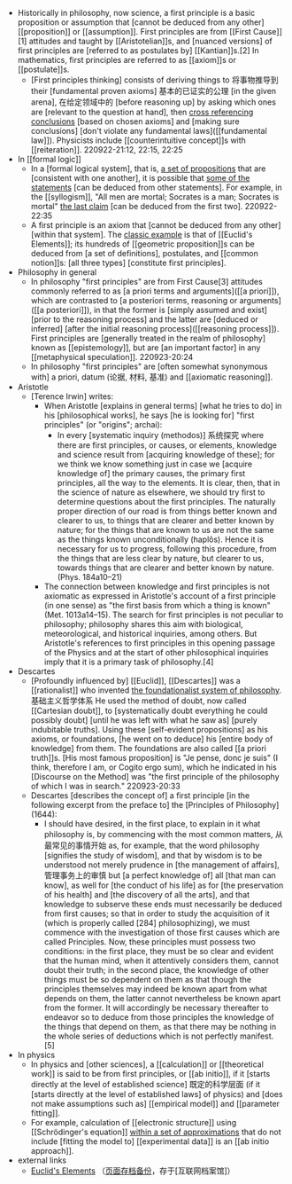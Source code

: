 - Historically in philosophy, now science, a first principle is a basic proposition or assumption that [cannot be deduced from any other] [[proposition]] or [[assumption]]. First principles are from [[First Cause]][1] attitudes and taught by [[Aristotelian]]s, and [nuanced versions] of first principles are [referred to as postulates by] [[Kantian]]s.[2] In mathematics, first principles are referred to as [[axiom]]s or [[postulate]]s. 
    - [First principles thinking] consists of deriving things to 将事物推导到 their [fundamental proven axioms] 基本的已证实的公理 [in the given arena], 在给定领域中的 [before reasoning up] by asking which ones are [relevant to the question at hand], then [cross referencing conclusions](((3DpiuYci8))) [based on chosen axioms] and [making sure conclusions] [don't violate any fundamental laws]([[fundamental law]]). Physicists include [[counterintuitive concept]]s with [[reiteration]].
220922-21:12, 22:15, 22:25
- In [[formal logic]]
    - In a [formal logical system], that is, [a set of propositions]([[proposition]]) that are [consistent with one another], it is possible that [some of the statements]([[statement]]) [can be deduced from other statements]. For example, in the [[syllogism]], "All men are mortal; Socrates is a man; Socrates is mortal" [the last claim]([[claim]]) [can be deduced from the first two].
220922-22:35
    - A first principle is an axiom that [cannot be deduced from any other] [within that system]. The [classic example](((Ppbz-T5pN))) is that of [[Euclid's Elements]]; its hundreds of [[geometric proposition]]s can be deduced from [a set of definitions], postulates, and [[common notion]]s: [all three types] [constitute first principles].
- Philosophy in general
    - In philosophy "first principles" are from First Cause[3] attitudes commonly referred to as [a priori terms and arguments]([[a priori]]), which are contrasted to [a posteriori terms, reasoning or arguments]([[a posteriori]]), in that the former is [simply assumed and exist] [prior to the reasoning process] and the latter are [deduced or inferred] [after the initial reasoning process]([[reasoning process]]). First principles are [generally treated in the realm of philosophy] known as [[epistemology]], but are [an important factor] in any [[metaphysical speculation]].
220923-20:24
    - In philosophy "first principles" are [often somewhat synonymous with] a priori, datum (论据, 材料, 基准) and [[axiomatic reasoning]].
- Aristotle
    - [Terence Irwin] writes:
        - When Aristotle [explains in general terms] [what he tries to do] in his [philosophical works], he says [he is looking for] "first principles" (or "origins"; archai):
            - In every [systematic inquiry (methodos)] 系统探究 where there are first principles, or causes, or elements, knowledge and science result from [acquiring knowledge of these]; for we think we know something just in case we [acquire knowledge of] the primary causes, the primary first principles, all the way to the elements. It is clear, then, that in the science of nature as elsewhere, we should try first to determine questions about the first principles. The naturally proper direction of our road is from things better known and clearer to us, to things that are clearer and better known by nature; for the things that are known to us are not the same as the things known unconditionally (haplôs). Hence it is necessary for us to progress, following this procedure, from the things that are less clear by nature, but clearer to us, towards things that are clearer and better known by nature. (Phys. 184a10–21)
        - The connection between knowledge and first principles is not axiomatic as expressed in Aristotle's account of a first principle (in one sense) as "the first basis from which a thing is known" (Met. 1013a14–15). The search for first principles is not peculiar to philosophy; philosophy shares this aim with biological, meteorological, and historical inquiries, among others. But Aristotle's references to first principles in this opening passage of the Physics and at the start of other philosophical inquiries imply that it is a primary task of philosophy.[4]
- Descartes
    - [Profoundly influenced by] [[Euclid]], [[Descartes]] was a [[rationalist]] who invented [the foundationalist system of philosophy]([[foundationalist]]). 基础主义哲学体系 He used the method of doubt, now called [[Cartesian doubt]], to [systematically doubt everything he could possibly doubt] [until he was left with what he saw as] [purely indubitable truths]. Using these [self-evident propositions] as his axioms, or foundations, [he went on to deduce] his [entire body of knowledge] from them. The foundations are also called [[a priori truth]]s. [His most famous proposition] is "Je pense, donc je suis" (I think, therefore I am, or Cogito ergo sum), which he indicated in his [Discourse on the Method] was "the first principle of the philosophy of which I was in search."
220923-20:33
    - Descartes [describes the concept of] a first principle [in the following excerpt from the preface to] the [Principles of Philosophy] (1644):
        - I should have desired, in the first place, to explain in it what philosophy is, by commencing with the most common matters, 从最常见的事情开始 as, for example, that the word philosophy [signifies the study of wisdom], and that by wisdom is to be understood not merely prudence in [the management of affairs], 管理事务上的审慎 but [a perfect knowledge of] all [that man can know], as well for [the conduct of his life] as for [the preservation of his health] and [the discovery of all the arts], and that knowledge to subserve these ends must necessarily be deduced from first causes; so that in order to study the acquisition of it (which is properly called [284] philosophizing), we must commence with the investigation of those first causes which are called Principles. Now, these principles must possess two conditions: in the first place, they must be so clear and evident that the human mind, when it attentively considers them, cannot doubt their truth; in the second place, the knowledge of other things must be so dependent on them as that though the principles themselves may indeed be known apart from what depends on them, the latter cannot nevertheless be known apart from the former. It will accordingly be necessary thereafter to endeavor so to deduce from those principles the knowledge of the things that depend on them, as that there may be nothing in the whole series of deductions which is not perfectly manifest.[5]
- In physics
    - In physics and [other sciences], a [[calculation]] or [[theoretical work]] is said to be from first principles, or [[ab initio]], if it [starts directly at the level of established science] 既定的科学层面 (if it [starts directly at the level of established laws] of physics) and [does not make assumptions such as] [[empirical model]] and [[parameter fitting]]. 
    - For example, calculation of [[electronic structure]] using [[Schrödinger's equation]] [within a set of approximations]([[approximation]]) that do not include [fitting the model to] [[experimental data]] is an [[ab initio approach]].
- external links
    - [Euclid's Elements](http://aleph0.clarku.edu/~djoyce/java/elements/elements.html) （[页面存档备份](https://web.archive.org/web/20170701145939/http://aleph0.clarku.edu/~djoyce/java/elements/elements.html)，存于[互联网档案馆]）
